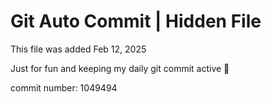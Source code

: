 # Git Auto Commit | Hidden File

This file was added Feb 12, 2025

Just for fun and keeping my daily git commit active 🤪

commit number: 1049494
